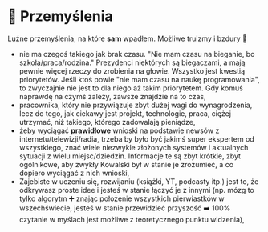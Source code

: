 # 🤔 Przemyślenia

Luźne przemyślenia, na które **sam** wpadłem.
Możliwe truizmy i bzdury 🙂

- nie ma czegoś takiego jak brak czasu. "Nie mam czasu na bieganie, bo szkoła/praca/rodzina." Prezydenci niektórych są biegaczami, a mają pewnie więcej rzeczy do zrobienia na głowie. Wszystko jest kwestią priorytetów. Jeśli ktoś powie "nie mam czasu na naukę programowania", to zwyczajnie nie jest to dla niego aż takim priorytetem. Gdy komuś naprawdę na czymś zależy, zawsze znajdzie na to czas,
- pracownika, który nie przywiązuje zbyt dużej wagi do wynagrodzenia, lecz do tego, jak ciekawy jest projekt, technologie, praca, ciężej utrzymać, niż takiego, którego zadowalają pieniądze,
- żeby wyciągać **prawidłowe** wnioski na podstawie newsów z internetu/telewizji/radia, trzeba by było być jakimś super ekspertem od wszystkiego, znać wiele niezwykle złożonych systemów i aktualnych sytuacji z wielu miejsc/dziedzin. Informacje te są zbyt krótkie, zbyt ogólnikowe, aby zwykły Kowalski był w stanie je zrozumieć, a co dopiero wyciągać z nich wnioski,
-  Zajebiste w uczeniu się, rozwijaniu (książki, YT, podcasty itp.) jest to, że odkrywasz proste idee i jesteś w stanie łączyć je z innymi (np. mózg to tylko algorytm ➕ znając położenie wszystkich pierwiastków w wszechświecie, jesteś w stanie przewidzieć przyszość ➡️ 100% czytanie w myślach jest możliwe z teoretycznego punktu widzenia),